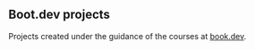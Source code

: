 ## Boot.dev projects

Projects created under the guidance of the courses at [book.dev](https://book.dev).
